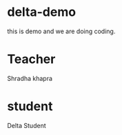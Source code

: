 # delta-demo
this is demo and we are doing coding.

# Teacher 
Shradha khapra

# student
Delta Student

